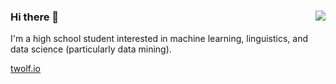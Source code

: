 ### 
<img align='right' src="https://github-readme-stats.vercel.app/api?username=tylerwolf35&show_icons=true&theme=dark">

### Hi there 👋
I'm a high school student interested in machine learning, linguistics, and data science (particularly data mining).
<a href="https://tylerwolf35.github.io/" target="_blank">
  
  twolf.io
</a>
